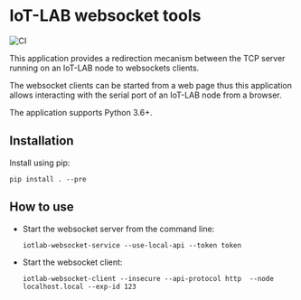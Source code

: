 # IoT-LAB websocket tools

![CI](https://github.com/iot-lab/iot-lab-websocket/workflows/CI/badge.svg)

This application provides a redirection mecanism between the TCP server
running on an IoT-LAB node to websockets clients.

The websocket clients can be started from a web page thus this application
allows interacting with the serial port of an IoT-LAB node from a browser.

The application supports Python 3.6+.

## Installation

Install using pip:

    pip install . --pre

## How to use

- Start the websocket server from the command line:

  ```shell
  iotlab-websocket-service --use-local-api --token token
  ```

- Start the websocket client:

  ```shell
  iotlab-websocket-client --insecure --api-protocol http  --node localhost.local --exp-id 123
  ```
